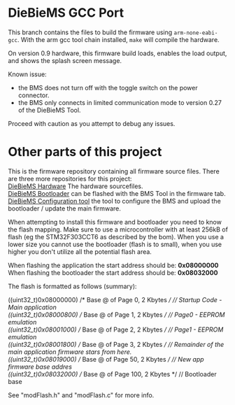 # DieBieMS GCC Port

This branch contains the files to build the firmware using `arm-none-eabi-gcc`.
With the arm gcc tool chain installed, `make` will compile the hardware.

On version 0.9 hardware, this firmware build loads, enables the load output, and shows the splash screen message.

Known issue: 

- the BMS does not turn off with the toggle switch on the power connector.
- the BMS only connects in limited communication mode to version 0.27 of the DieBieMS Tool.

Proceed with caution as you attempt to debug any issues.

# Other parts of this project
This is the firmware repository containing all firmware source files. There are three more repositories for this project:<br>
[DieBieMS Hardware](https://github.com/DieBieEngineering/DieBieMS) The hardware sourcefiles.<br>
[DieBieMS Bootloader](https://github.com/DieBieEngineering/DieBieMS-Bootloader) can be flashed with the BMS Tool in the firmware tab.<br>
[DieBieMS Configuration tool](https://github.com/DieBieEngineering/DieBieMS-Tool) the tool to configure the BMS and upload the bootloader / update the main firmware.

When attempting to install this firmware and bootloader you need to know the flash mapping. Make sure to use a microcontroller with at least 256kB of flash (eg the STM32F303CCT6 as described by the bom). When you use a lower size you cannot use the bootloader (flash is to small), when you use higher you don't utilize all the potential flash area.

When flashing the application the start address should be: <b>0x08000000</b>
When flashing the bootloader the start address should be: <b>0x08032000</b>

The flash is formatted as follows (summary):

((uint32_t)0x08000000) /* Base @ of Page 0, 2 Kbytes */  // Startup Code - Main application<br>
((uint32_t)0x08000800) /* Base @ of Page 1, 2 Kbytes */  // Page0 - EEPROM emulation<br>
((uint32_t)0x08001000) /* Base @ of Page 2, 2 Kbytes */  // Page1 - EEPROM emulation<br>
((uint32_t)0x08001800) /* Base @ of Page 3, 2 Kbytes */  // Remainder of the main application firmware stars from here.<br>
((uint32_t)0x08019000) /* Base @ of Page 50, 2 Kbytes */  // New app firmware base addres<br>
((uint32_t)0x08032000) /* Base @ of Page 100, 2 Kbytes */  // Bootloader base<br>

See "modFlash.h" and "modFlash.c" for more info.
